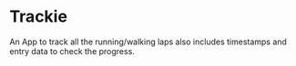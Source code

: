 # Trackie
An App to track all the running/walking laps also includes timestamps and entry data to check the progress.

